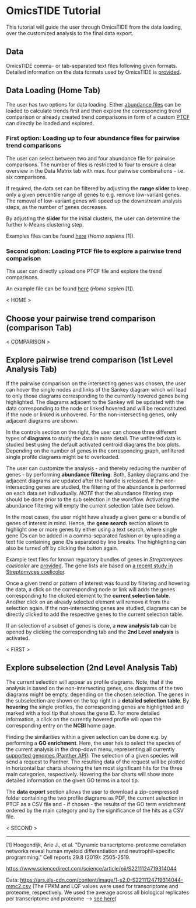 # OmicsTIDE Tutorial
This tutorial will guide the user through OmicsTIDE from the data loading, over the customized analysis to the final data export.

## Data 
OmicsTIDE comma- or tab-separated text files following given formats. Detailed information on the data formats used by OmicsTIDE is [provided](DATAFORMATS.md).

## Data Loading (Home Tab)
The user has two options for data loading. Either [abundance files](DATAFORMATS.md/###-Abundance-Data) can be loaded to calculate trends first and then explore the corresponding trend comparison or already created trend comparisons in form of a custom [PTCF](DATAFORMATS.md/###-Pairwise-Trend-Comparison-Format-(PTCF)) can directly be loaded and explored.

### First option: Loading up to four abundance files for pairwise trend comparisons
The user can select between two and four abundance file for pairwise comparisons. The number of files is restricted to four to ensure a clear overview in the Data Matrix tab with max. four pairwise combinations - i.e. six comparisons. 

If required, the data set can be filtered by adjusting the **range slider** to keep only a given percentile range of genes to e.g. remove low-variant genes. The removal of low-variant genes will speed up the downstream analysis steps, as the number of genes decreases. 

By adjusting the **slider** for the initial clusters, the user can determine the further k-Means clustering step. 

Examples files can be found [here](../static/data/BloodCell) (*Homo sapiens* [1]).

### Second option: Loading PTCF file to explore a pairwise trend comparison
The user can directly upload one PTCF file and explore the trend comparisons. 

An example file can be found [here](../static/data/) (*Homo sapien* [1]).

< HOME >

## Choose your pairwise trend comparison (comparison Tab)

< COMPARISON >

## Explore pairwise trend comparison (1st Level Analysis Tab)

If the pairwise comparison on the intersecting genes was chosen, the user can hover the single nodes and links of the Sankey diagram which will lead to only those diagrams corresponding to the currently hovered genes being highlighted. The diagrams adjacent to the Sankey will be updated with the data corresponding to the node or linked hovered and will be reconstituted if the node or linked is unhovered. For the non-intersecting genes, only adjacent diagrams are shown.

In the controls section on the right, the user can choose three different types of **diagrams** to study the data in more detail. The unfiltered data is studied best using the default activated centroid diagrams the box plots. Depending on the number of genes in the corresponding graph, unfiltered single profile diagrams might be to overloaded.

The user can customize the analysis - and thereby reducing the number of genes - by performing **abundance filtering**. Both, Sankey diagrams and the adjacent diagrams are updated after the handle is released. If the non-intersecting genes are studied, the filtering of the abundance is performed on each data set indivudually. *NOTE* that the abundance filtering step should be done prior to the sub selection in the workflow. Activating the abundance filtering will empty the current selection table (see below).

In the most cases, the user might have already a given gene or a bundle of genes of interest in mind. Hence, the **gene search** section allows to highlight one or more genes by either using a text search, where single gene IDs can be added in a comma-separated fashion or by uploading a text file containing gene IDs separated by line breaks. The highlighting can also be turned off by clicking the button again.

Example text files for known reguatory bundles of genes in *Streptomyces coelicolor* are [provided](../static/data/genelist_Streptomyces_coelicolor/). The gene lists are based on [a recent study in Streptomyces coelicolor](https://www.nature.com/articles/s41598-020-65087-w).

Once a given trend or pattern of interest was found by filtering and hovering the data, a click on the corresponding node or link will adds the genes corresponding to the clicked element to the **current selection table**. Another click on an already selected element will remove it from the selection again. If the non-intersecting genes are studied, diagrams can be directly clicked to add the respective genes to the current selection table.

If an selection of a subset of genes is done, a **new analysis tab** can be opened by clicking the corresponding tab and the **2nd Level analysis** is activated. 

< FIRST >

## Explore subselection (2nd Level Analysis Tab)
The current selection will appear as profile diagrams. Note, that if the analysis is based on the non-intersecting genes, one diagrams of the two diagrams might be empty, depending on the chosen selection. The genes in the subselection are shown on the top right in a **detailed selection table**. By **hovering** the single profiles, the corresponding genes are highlighted and marked with a tool tip that shows the gene ID. For more detailed information, a click on the currently hovered profile will open the corresponding entry on the **NCBI** home page.

Finding the similarities within a given selection can be done e.g. by performing a **GO enrichment**. Here, the user has to select the species of the current analysis in the drop-down menu, representing all currently [supported genomes (Panther API)](http://pantherdb.org/services/oai/pantherdb/supportedgenomes). The selection of a given species will send a request to Panther. The resulting data of the request will be plotted in horizontal bar charts showing the ten most significant hits for the three main categories, respectively. Hovering the bar charts will show more detailed information on the given GO terms in a tool tip.

The **data export** section allows the user to download a zip-compressed folder containing the two profile diagrams as PDF, the current selection in PTCF as a CSV file and - if chosen - the results of the GO term enrichment ordered by the main category and by the significance of the hits as a CSV file. 

< SECOND >



---
[1] Hoogendijk, Arie J., et al. "Dynamic transcriptome-proteome correlation networks reveal human myeloid differentiation and neutrophil-specific programming." Cell reports 29.8 (2019): 2505-2519.

https://www.sciencedirect.com/science/article/pii/S2211124719314044

Data: https://ars.els-cdn.com/content/image/1-s2.0-S2211124719314044-mmc2.csv (The FPKM and LQF values were used for transcriptome and proteome, respectively. We used the average across all biological replicates per transcriptome and proteome --> [see here](../static/data/BloodCell))

